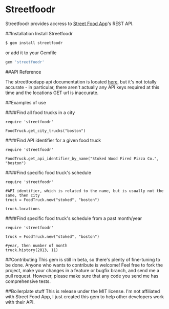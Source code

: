 # Streetfoodr
Streetfoodr provides accress to [Street Food App](http://streetfoodapp.com/)'s REST API.

##Installation
Install Streetfoodr

```bash
$ gem install streetfoodr
```

or add it to your Gemfile

```ruby
gem 'streetfoodr'
```

##API Reference

The streetfoodapp api documentation is located [here](http://streetfoodapp.com/api), but it's not totally accurate - 
in particular, there aren't actually any API keys required at this time and the locations GET url is inaccurate. 

##Examples of use

####Find all food trucks in a city

    require 'streetfoodr'  
    
    FoodTruck.get_city_trucks("boston")

####Find API identifier for a given food truck

    require 'streetfoodr'  
    
    FoodTruck.get_api_identifier_by_name("Stoked Wood Fired Pizza Co.", "boston")

####Find specific food truck's schedule

    require 'streetfoodr'  
    
    #API identifier, which is related to the name, but is usually not the same, then city
    truck = FoodTruck.new("stoked", "boston")
    
    truck.locations

####Find specific food truck's schedule from a past month/year

    require 'streetfoodr'  
    
    truck = FoodTruck.new("stoked", "boston")
    
    #year, then number of month
    truck.history(2013, 11)

##Contributing
This gem is still in beta, so there's plenty of fine-tuning to be done. Anyone who wants to contribute is welcome! 
Feel free to fork the project, make your changes in a feature or bugfix branch, and send me a pull request. 
However, please make sure that any code you send me has comprehensive tests.

##Boilerplate stuff
This is release under the MIT license. I'm not affiliated with Street Food App, I just created this gem to help other 
developers work with their API.
